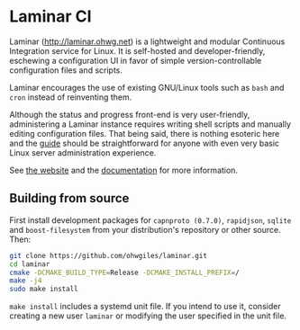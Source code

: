 # Laminar CI

Laminar (http://laminar.ohwg.net) is a lightweight and modular Continuous Integration service for Linux. It is self-hosted and developer-friendly, eschewing a configuration UI in favor of simple version-controllable configuration files and scripts.

Laminar encourages the use of existing GNU/Linux tools such as `bash` and `cron` instead of reinventing them.

Although the status and progress front-end is very user-friendly, administering a Laminar instance requires writing shell scripts and manually editing configuration files. That being said, there is nothing esoteric here and the [guide](http://laminar.ohwg.net/docs.html) should be straightforward for anyone with even very basic Linux server administration experience.

See [the website](http://laminar.ohwg.net) and the [documentation](http://laminar.ohwg.net/docs.html) for more information.

## Building from source

First install development packages for `capnproto (0.7.0)`, `rapidjson`, `sqlite` and `boost-filesystem` from your distribution's repository or other source. Then:

```bash
git clone https://github.com/ohwgiles/laminar.git
cd laminar
cmake -DCMAKE_BUILD_TYPE=Release -DCMAKE_INSTALL_PREFIX=/
make -j4
sudo make install
```

`make install` includes a systemd unit file. If you intend to use it, consider creating a new user `laminar` or modifying the user specified in the unit file.

